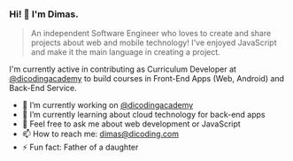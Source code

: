 ### Hi! 👋 I'm Dimas.

> An independent Software Engineer who loves to create and share projects about web and mobile technology! I've enjoyed JavaScript and make it the main language in creating a project.

I'm currently active in contributing as Curriculum Developer at [@dicodingacademy](https://dicoding.com/) to build courses in Front-End Apps (Web, Android) and Back-End Service.

- 🔭 I’m currently working on [@dicodingacademy](https://dicoding.com/)
- 🌱 I’m currently learning about cloud technology for back-end apps
- 💬 Feel free to ask me about web development or JavaScript
- 📫 How to reach me: dimas@dicoding.com
- ⚡ Fun fact: Father of a daughter
